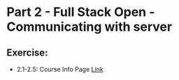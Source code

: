 # Part 2 - Full Stack Open - Communicating with server

## Exercise:
* 2.1-2.5: Course Info Page [Link](https://fullstackopen.com/en/part2/rendering_a_collection_modules#exercises-2-1-2-5)